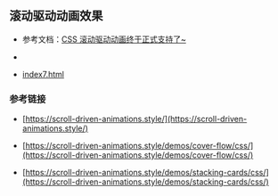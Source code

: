 ## 滚动驱动动画效果

- 参考文档：[CSS 滚动驱动动画终于正式支持了~](https://juejin.cn/post/7259026189904805944)

- [预览地址]: https://code.juejin.cn/pen/7399496597866086437

- [index7.html](index7.html)
### 参考链接

- [https://scroll-driven-animations.style/](https://scroll-driven-animations.style/)

- [https://scroll-driven-animations.style/demos/cover-flow/css/](https://scroll-driven-animations.style/demos/cover-flow/css/)

- [https://scroll-driven-animations.style/demos/stacking-cards/css/](https://scroll-driven-animations.style/demos/stacking-cards/css/)